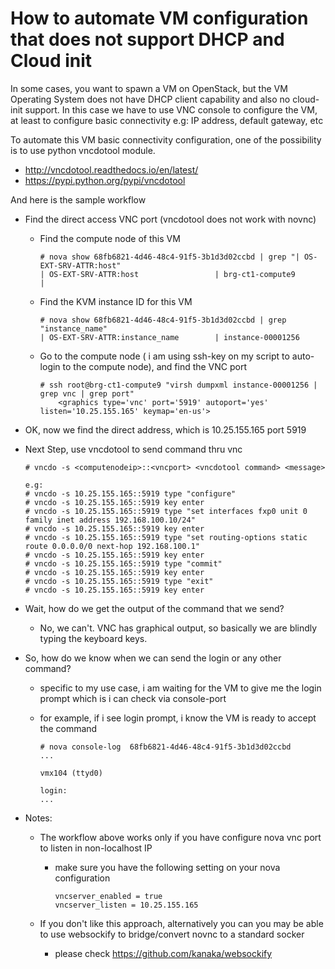 
# How to automate VM configuration that does not support DHCP and Cloud init

In some cases, you want to spawn a VM on OpenStack, but the VM Operating System does not have DHCP client capability and also no cloud-init support. 
In this case we have to use VNC console to configure the VM, at least to configure basic connectivity e.g: IP address, default gateway, etc

To automate this VM basic connectivity configuration, one of the possibility is to use python vncdotool module. 
* http://vncdotool.readthedocs.io/en/latest/
* https://pypi.python.org/pypi/vncdotool

And here is the sample workflow

* Find the direct access VNC port (vncdotool does not work with novnc)

    * Find the compute node of this VM

        ```
        # nova show 68fb6821-4d46-48c4-91f5-3b1d3d02ccbd | grep "| OS-EXT-SRV-ATTR:host"
        | OS-EXT-SRV-ATTR:host                 | brg-ct1-compute9                                                                         |
        ```

    * Find the KVM instance ID for this VM

        ```
        # nova show 68fb6821-4d46-48c4-91f5-3b1d3d02ccbd | grep "instance_name"
        | OS-EXT-SRV-ATTR:instance_name        | instance-00001256        
        ```

    * Go to the compute node ( i am using ssh-key on my script to auto-login to the compute node), and find the VNC port
    
        ```
        # ssh root@brg-ct1-compute9 "virsh dumpxml instance-00001256 | grep vnc | grep port"
            <graphics type='vnc' port='5919' autoport='yes' listen='10.25.155.165' keymap='en-us'>        
        ```
        
* OK, now we find the direct address, which is 10.25.155.165 port 5919

* Next Step, use vncdotool to send command thru vnc

    ```
    # vncdo -s <computenodeip>::<vncport> <vncdotool command> <message>
    
    e.g:
    # vncdo -s 10.25.155.165::5919 type "configure"
    # vncdo -s 10.25.155.165::5919 key enter
    # vncdo -s 10.25.155.165::5919 type "set interfaces fxp0 unit 0 family inet address 192.168.100.10/24"
    # vncdo -s 10.25.155.165::5919 key enter
    # vncdo -s 10.25.155.165::5919 type "set routing-options static route 0.0.0.0/0 next-hop 192.168.100.1"
    # vncdo -s 10.25.155.165::5919 key enter
    # vncdo -s 10.25.155.165::5919 type "commit"
    # vncdo -s 10.25.155.165::5919 key enter
    # vncdo -s 10.25.155.165::5919 type "exit"
    # vncdo -s 10.25.155.165::5919 key enter
    ```

* Wait, how do we get the output of the command that we send?
    * No, we can't. VNC has graphical output, so basically we are blindly typing the keyboard keys.
    
* So, how do we know when we can send the login or any other command?
    * specific to my use case, i am waiting for the VM to give me the login prompt which is i can check via console-port
    * for example, if i see login prompt, i know the VM is ready to accept the command
    
        ```
        # nova console-log  68fb6821-4d46-48c4-91f5-3b1d3d02ccbd
        ...
        
        vmx104 (ttyd0)
        
        login:
        ...
        ```

* Notes:
    * The workflow above works only if you have configure nova vnc port to listen in non-localhost IP
        * make sure you have the following setting on your nova configuration
            
            ```
            vncserver_enabled = true
            vncserver_listen = 10.25.155.165
            ```
            
    * If you don't like this approach, alternatively you can you may be able to use websockify to bridge/convert novnc to a standard socker
        * please check https://github.com/kanaka/websockify

